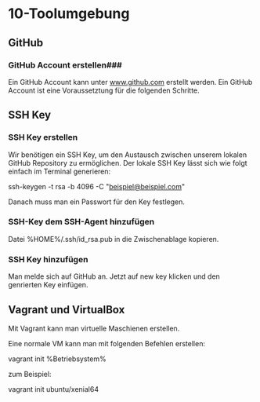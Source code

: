 # 10-Toolumgebung 

## GitHub ##

### GitHub Account erstellen###

Ein GitHub Account kann unter www.github.com erstellt werden. Ein GitHub Account ist eine Voraussetztung für die folgenden Schritte.

## SSH Key ##

### SSH Key erstellen ###

Wir benötigen ein SSH Key, um den Austausch zwischen unserem lokalen GitHub Repository zu ermöglichen. Der lokale SSH Key lässt sich wie folgt einfach im Terminal generieren:

ssh-keygen -t rsa -b 4096 -C "beispiel@beispiel.com"

Danach muss man ein Passwort für den Key festlegen.

### SSH-Key dem SSH-Agent hinzufügen ###

Datei %HOME%/.ssh/id_rsa.pub in die Zwischenablage kopieren.

### SSH Key hinzufügen ###

Man melde sich auf GitHub an.
Jetzt auf new key klicken und den genrierten Key einfügen.








## Vagrant und VirtualBox ##

Mit Vagrant kann man virtuelle Maschienen erstellen.

Eine normale VM kann man mit folgenden Befehlen erstellen:

vagrant init %Betriebsystem%

zum Beispiel: 

vagrant init ubuntu/xenial64




